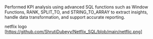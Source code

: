 
Performed KPI analysis using advanced SQL functions such as Window Functions, RANK, SPLIT_TO, and STRING_TO_ARRAY to extract insights, handle data transformation, and support accurate reporting.

netflix logo [https://github.com/ShrutiDubeyy/Netflix_SQL/blob/main/netflic.png]
